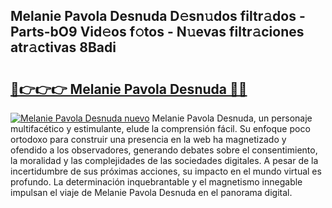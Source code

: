 ## Melanie Pavola Desnuda D𝚎sn𝚞dos filtr𝚊dos - Parts-bO9 Vid𝚎os f𝚘tos - N𝚞evas filtr𝚊ciones atr𝚊ctivas 8Badi

# <h2><a href="http://mb7rkks.tromn.icu/?c=Melanie+Pavola+Desnuda">🔗👉👉👉 Melanie Pavola Desnuda 🔗🔗</a></h2>

[![Melanie Pavola Desnuda nuevo](https://i.imgur.com/pEAQMta.gif)](http://mb7rkks.tromn.icu/?c=Melanie+Pavola+Desnuda)
Melanie Pavola Desnuda, un personaje multifacético y estimulante, elude la comprensión fácil. Su enfoque poco ortodoxo para construir una presencia en la web ha magnetizado y ofendido a los observadores, generando debates sobre el consentimiento, la moralidad y las complejidades de las sociedades digitales. A pesar de la incertidumbre de sus próximas acciones, su impacto en el mundo virtual es profundo. La determinación inquebrantable y el magnetismo innegable impulsan el viaje de Melanie Pavola Desnuda en el panorama digital.
